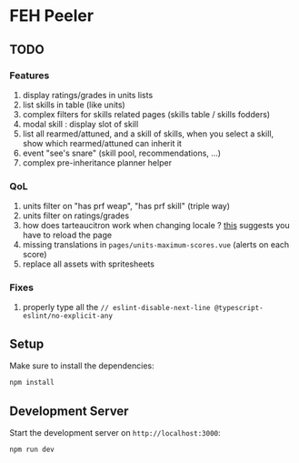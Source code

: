 # FEH Peeler

## TODO

### Features

1. display ratings/grades in units lists
1. list skills in table (like units)
1. complex filters for skills related pages (skills table / skills fodders)
1. modal skill : display slot of skill
1. list all rearmed/attuned, and a skill of skills, when you select a skill, show which rearmed/attuned can inherit it
1. event "see's snare" (skill pool, recommendations, ...)
1. complex pre-inheritance planner helper

### QoL

1. units filter on "has prf weap", "has prf skill" (triple way)
1. units filter on ratings/grades
1. how does tarteaucitron work when changing locale ? [this](https://github.com/AmauriC/tarteaucitron.js/issues/353#issuecomment-536913252) suggests you have to reload the page
1. missing translations in `pages/units-maximum-scores.vue` (alerts on each score)
1. replace all assets with spritesheets

### Fixes

1. properly type all the `// eslint-disable-next-line @typescript-eslint/no-explicit-any`

## Setup

Make sure to install the dependencies:

```bash
npm install
```

## Development Server

Start the development server on `http://localhost:3000`:

```bash
npm run dev
```
